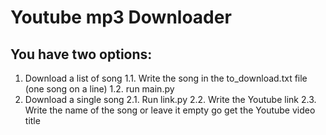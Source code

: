 # Youtube mp3 Downloader
## You have two options:
1. Download a list of song
   1.1. Write the song in the to_download.txt file (one song on a line)
   1.2. run main.py
2. Download a single song
   2.1. Run link.py
   2.2. Write the Youtube link
   2.3. Write the name of the song or leave it empty go get the Youtube video title
